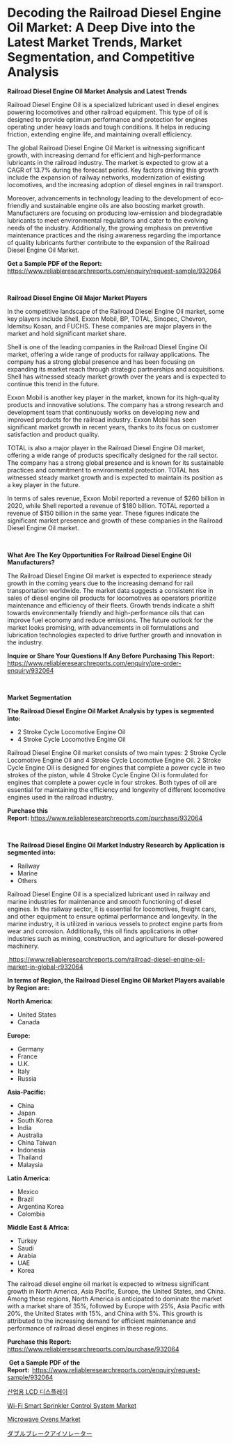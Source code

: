<p><h1>Decoding the Railroad Diesel Engine Oil Market: A Deep Dive into the Latest Market Trends, Market Segmentation, and Competitive Analysis</h1></p><p><strong>Railroad Diesel Engine Oil Market Analysis and Latest Trends</strong></p>
<p><p>Railroad Diesel Engine Oil is a specialized lubricant used in diesel engines powering locomotives and other railroad equipment. This type of oil is designed to provide optimum performance and protection for engines operating under heavy loads and tough conditions. It helps in reducing friction, extending engine life, and maintaining overall efficiency.</p><p>The global Railroad Diesel Engine Oil Market is witnessing significant growth, with increasing demand for efficient and high-performance lubricants in the railroad industry. The market is expected to grow at a CAGR of 13.7% during the forecast period. Key factors driving this growth include the expansion of railway networks, modernization of existing locomotives, and the increasing adoption of diesel engines in rail transport.</p><p>Moreover, advancements in technology leading to the development of eco-friendly and sustainable engine oils are also boosting market growth. Manufacturers are focusing on producing low-emission and biodegradable lubricants to meet environmental regulations and cater to the evolving needs of the industry. Additionally, the growing emphasis on preventive maintenance practices and the rising awareness regarding the importance of quality lubricants further contribute to the expansion of the Railroad Diesel Engine Oil Market.</p></p>
<p><strong>Get a Sample PDF of the Report:&nbsp;</strong> <a href="https://www.reliableresearchreports.com/enquiry/request-sample/932064">https://www.reliableresearchreports.com/enquiry/request-sample/932064</a></p>
<p>&nbsp;</p>
<p><strong>Railroad Diesel Engine Oil Major Market Players</strong></p>
<p><p>In the competitive landscape of the Railroad Diesel Engine Oil market, some key players include Shell, Exxon Mobil, BP, TOTAL, Sinopec, Chevron, Idemitsu Kosan, and FUCHS. These companies are major players in the market and hold significant market share.</p><p>Shell is one of the leading companies in the Railroad Diesel Engine Oil market, offering a wide range of products for railway applications. The company has a strong global presence and has been focusing on expanding its market reach through strategic partnerships and acquisitions. Shell has witnessed steady market growth over the years and is expected to continue this trend in the future.</p><p>Exxon Mobil is another key player in the market, known for its high-quality products and innovative solutions. The company has a strong research and development team that continuously works on developing new and improved products for the railroad industry. Exxon Mobil has seen significant market growth in recent years, thanks to its focus on customer satisfaction and product quality.</p><p>TOTAL is also a major player in the Railroad Diesel Engine Oil market, offering a wide range of products specifically designed for the rail sector. The company has a strong global presence and is known for its sustainable practices and commitment to environmental protection. TOTAL has witnessed steady market growth and is expected to maintain its position as a key player in the future.</p><p>In terms of sales revenue, Exxon Mobil reported a revenue of $260 billion in 2020, while Shell reported a revenue of $180 billion. TOTAL reported a revenue of $150 billion in the same year. These figures indicate the significant market presence and growth of these companies in the Railroad Diesel Engine Oil market.</p></p>
<p>&nbsp;</p>
<p><strong>What Are The Key Opportunities For Railroad Diesel Engine Oil Manufacturers?</strong></p>
<p><p>The Railroad Diesel Engine Oil market is expected to experience steady growth in the coming years due to the increasing demand for rail transportation worldwide. The market data suggests a consistent rise in sales of diesel engine oil products for locomotives as operators prioritize maintenance and efficiency of their fleets. Growth trends indicate a shift towards environmentally friendly and high-performance oils that can improve fuel economy and reduce emissions. The future outlook for the market looks promising, with advancements in oil formulations and lubrication technologies expected to drive further growth and innovation in the industry.</p></p>
<p><strong>Inquire or Share Your Questions If Any Before Purchasing This Report:</strong> <a href="https://www.reliableresearchreports.com/enquiry/pre-order-enquiry/932064">https://www.reliableresearchreports.com/enquiry/pre-order-enquiry/932064</a></p>
<p>&nbsp;</p>
<p><strong>Market Segmentation</strong></p>
<p><strong>The Railroad Diesel Engine Oil Market Analysis by types is segmented into:</strong></p>
<p><ul><li>2 Stroke Cycle Locomotive Engine Oil</li><li>4 Stroke Cycle Locomotive Engine Oil</li></ul></p>
<p><p>Railroad Diesel Engine Oil market consists of two main types: 2 Stroke Cycle Locomotive Engine Oil and 4 Stroke Cycle Locomotive Engine Oil. 2 Stroke Cycle Engine Oil is designed for engines that complete a power cycle in two strokes of the piston, while 4 Stroke Cycle Engine Oil is formulated for engines that complete a power cycle in four strokes. Both types of oil are essential for maintaining the efficiency and longevity of different locomotive engines used in the railroad industry.</p></p>
<p><strong>Purchase this Report:&nbsp;</strong><a href="https://www.reliableresearchreports.com/purchase/932064">https://www.reliableresearchreports.com/purchase/932064</a></p>
<p>&nbsp;</p>
<p><strong>The Railroad Diesel Engine Oil Market Industry Research by Application is segmented into:</strong></p>
<p><ul><li>Railway</li><li>Marine</li><li>Others</li></ul></p>
<p><p>Railroad Diesel Engine Oil is a specialized lubricant used in railway and marine industries for maintenance and smooth functioning of diesel engines. In the railway sector, it is essential for locomotives, freight cars, and other equipment to ensure optimal performance and longevity. In the marine industry, it is utilized in various vessels to protect engine parts from wear and corrosion. Additionally, this oil finds applications in other industries such as mining, construction, and agriculture for diesel-powered machinery.</p></p>
<p><a href="https://www.reliableresearchreports.com/railroad-diesel-engine-oil-market-in-global-r932064">&nbsp;https://www.reliableresearchreports.com/railroad-diesel-engine-oil-market-in-global-r932064</a></p>
<p><strong>In terms of Region, the Railroad Diesel Engine Oil Market Players available by Region are:</strong></p>
<p>
    <p> <strong> North America: </strong>
        <ul>
            <li>United States</li>
            <li>Canada</li>
        </ul>
        </p> 
    <p> <strong> Europe: </strong>
        <ul>
            <li>Germany</li>
            <li>France</li>
            <li>U.K.</li>
            <li>Italy</li>
            <li>Russia</li>
        </ul>
        </p> 
    <p> <strong> Asia-Pacific: </strong>
        <ul>
            <li>China</li>
            <li>Japan</li>
            <li>South Korea</li>
            <li>India</li>
            <li>Australia</li>
            <li>China Taiwan</li>
            <li>Indonesia</li>
            <li>Thailand</li>
            <li>Malaysia</li>
        </ul>
        </p> 
    <p> <strong> Latin America: </strong>
        <ul>
            <li>Mexico</li>
            <li>Brazil</li>
            <li>Argentina Korea</li>
            <li>Colombia</li>
        </ul>
        </p> 
    <p> <strong> Middle East & Africa: </strong>
        <ul>
            <li>Turkey</li>
            <li>Saudi</li>
            <li>Arabia</li>
            <li>UAE</li>
            <li>Korea</li>
        </ul>
    </p>
    </p>
<p><p>The railroad diesel engine oil market is expected to witness significant growth in North America, Asia Pacific, Europe, the United States, and China. Among these regions, North America is anticipated to dominate the market with a market share of 35%, followed by Europe with 25%, Asia Pacific with 20%, the United States with 15%, and China with 5%. This growth is attributed to the increasing demand for efficient maintenance and performance of railroad diesel engines in these regions.</p></p>
<p><strong>Purchase this Report: </strong><a href="https://www.reliableresearchreports.com/purchase/932064">https://www.reliableresearchreports.com/purchase/932064</a></p>
<p>&nbsp;<strong>Get a Sample PDF of the Report:&nbsp;&nbsp;</strong><a href="https://www.reliableresearchreports.com/enquiry/request-sample/932064">https://www.reliableresearchreports.com/enquiry/request-sample/932064</a></p>
<p><strong></strong></p>
<p><p><a href="https://github.com/laholand/Market-Research-Report-List-4/blob/main/5765250124173.md">산업용 LCD 디스플레이</a></p><p><a href="https://github.com/SheilaBruen2023/Market-Research-Report-List-2/blob/main/wi-fi-smart-sprinkler-control-system-market.md">Wi-Fi Smart Sprinkler Control System Market</a></p><p><a href="https://issuu.com/reportprime-2/docs/microwave-ovens-market-size-2030.pptx">Microwave Ovens Market</a></p><p><a href="https://github.com/DanykaKilback/Market-Research-Report-List-2/blob/main/8297556122728.md">ダブルブレークアイソレーター</a></p></p>